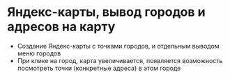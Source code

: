 # Яндекс-карты, вывод городов и адресов на карту

- Создание Яндекс-карты с точками городов, и отдельным выводом меню городов
- При клике на город, карта увеличивается, появляется возможность посмотреть точки (конкретные адреса) в этом городе